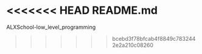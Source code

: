 <<<<<<< HEAD
README.md
=======
ALXSchool-low_level_programming
>>>>>>> bcebd3f78bfcab4f8849c7832442e2a210c08260
